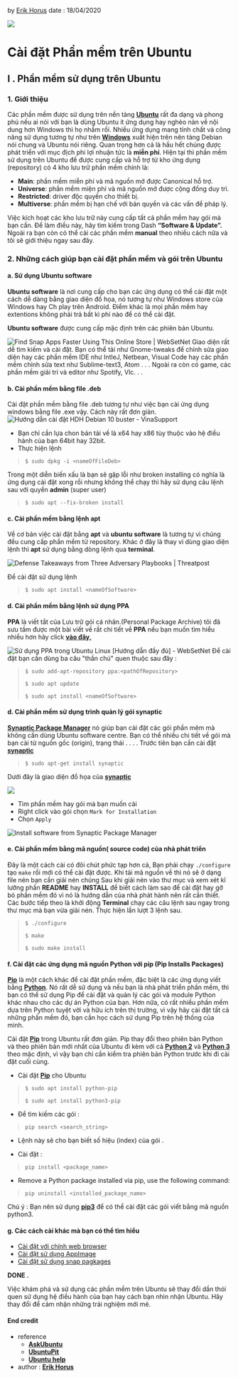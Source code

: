 

by [Erik Horus](https://github.com/ErikHorus1249)
date : 18/04/2020 

![](https://i.imgur.com/eYInexv.png)
#  Cài đặt Phần mềm trên Ubuntu 
## I . Phần mềm sử dụng trên Ubuntu
### 1. Giới thiệu 
  Các phần mềm được sử dụng trên nền tảng [**Ubuntu**](h) rất đa dạng và phong phú nếu ai nói với bạn là dùng Ubuntu ít ứng dụng hay nghèo nàn về nội dung hơn Windows thì họ nhầm rồi. Nhiều ứng dụng mang tính chất và công năng sử dụng tương tự như trên [**Windows**](h) xuất hiện  trên nên tảng Debian nói chung và Ubuntu nói riêng. Quan trọng hơn cả là hầu hết chúng được phát triển với mục địch phi lợi nhuận tức là **miễn phí**. Hiện tại thì phần mềm sử dụng trên Ubuntu đề được cung cấp và hỗ trợ từ kho ứng dụng (repository) có 4 kho lưu trữ phần mềm chính là: 
-   **Main**: phần mềm miễn phí và mã nguồn mở được Canonical hỗ trợ.
-   **Universe**: phần mềm miện phí và mã nguồn mở được cộng đồng duy trì.
-   **Restricted**: driver độc quyền cho thiết bị.
-   **Multiverse**: phần mềm bị hạn chế với bản quyền và các vấn đề pháp lý.

Việc kích hoạt các kho lưu trữ này cung cấp tất cả phần mềm hay gói mà  bạn cần. Để làm điều này, hãy tìm kiếm trong Dash **“Software & Update”.** Ngoài ra bạn còn có thể cài các phần mềm **manual** theo nhiều cách nữa và tôi sẽ giới thiệu ngay sau đây.

 
### 2. Những cách giúp bạn cài đặt phần mềm và gói trên Ubuntu
 #### a. Sử dụng Ubuntu software 
  **Ubuntu software** là nơi cung cấp cho bạn các ứng dụng có thể cài đặt một cách dễ dàng bằng giao diện đồ họa, nó tương tự như  Windows store của Windows  hay  Ch play trên Android. Điểm khác là mọi phần mềm hay extentions không phải trả bất kì phí nào để có thể cài đặt.
  
   **Ubuntu software** được cung cấp mặc định trên các phiên bản Ubuntu.
 
 ![Find Snap Apps Faster Using This Online Store | WebSetNet](https://websetnet.net/vi/wp-content/uploads/2018/07/find-snap-apps-faster-using-this-online-store.jpg)
 Giao diện rất dễ tìm kiếm và cài đặt. Bạn có thể tải như Gnome-tweaks để chỉnh sửa giao diện hay các phần mềm IDE như IntleJ, Netbean, Visual Code  hay các phần mềm chỉnh sửa text như Sublime-text3, Atom . . . Ngoài ra còn có game, các phần mềm giải trí và editor như  Spotify, Vlc. . .
#### b. Cài phần mềm bằng file .deb
 Cài đặt phần mềm bằng file .deb tương tự như việc bạn cài ứng dụng windows bằng file .exe vậy. Cách này rất đơn giản.
 ![Hướng dẫn cài đặt HDH Debian 10 buster - VinaSupport](https://vinasupport.com/uploads/bai-viet/Debian/10/Debian-10.png)
 - Bạn chỉ cần lựa chon bản tải về là x64 hay x86 tùy thuộc vào hệ điều hành của bạn 64bit hay 32bit.
 - Thực hiện lệnh 

>  `$ sudo dpkg -i <nameOfFileDeb>`

Trong một diễn biến xấu là bạn sẽ gặp lỗi như  broken installing có nghĩa là ứng dụng cài đặt xong rồi nhưng không thể chạy  thì hãy sử dụng câu lệnh sau với quyền **admin** (super user)

> `$ sudo apt --fix-broken install`

#### c. Cài phần mềm bằng lệnh apt
Về cơ bản việc cài đặt bằng **apt** và  **ubuntu software** là tương tự vì chúng đều cung cấp phần mềm từ repository. Khác ở đây là thay vì dùng giao diện lệnh thì **apt** sử dụng bằng dòng lệnh qua **terminal**.

![Defense Takeaways from Three Adversary Playbooks | Threatpost](https://media.threatpost.com/wp-content/uploads/sites/103/2018/12/21144206/APT-2018-Year-in-review2.jpg)

Để cài đặt sử dụng lệnh 
> `$ sudo apt install <nameOfSoftware>`
#### d. Cài phần mềm bằng lệnh sử dụng PPA 
**PPA** là viết tắt của Lưu trữ gói cá nhân.(Personal Package Archive) tôi đã sưu tầm được một bài viết về rất chi tiết về **PPA** nếu bạn muốn tìm hiểu nhiều  hơn hãy click [**vào đây**.](./installSoftwarePPA.md)

![Sử dụng PPA trong Ubuntu Linux [Hướng dẫn đầy đủ] - WebSetNet](https://websetnet.b-cdn.net/wp-content/uploads/2019/03/what-is-ppa.png)
Để cài đặt bạn cần dùng ba câu "thần chú" quen thuộc sau đây :

> `$ sudo add-apt-repository ppa:<pathOfRepository>`
> 
> `$ sudo apt update`
> 
> `$ sudo apt install <nameOfSoftware>`

#### d. Cài phần mềm sử dụng trình quản lý gói synaptic
 **[Synaptic Package Manager](https://en.wikipedia.org/wiki/Synaptic_%28software%29)** nó giúp bạn cài đặt các gói phần mêm mà không cần dùng Ubuntu software centre. Bạn có thể nhiều chi tiết về gói mà bạn cài từ nguồn gốc (origin), trạng thái . . . .
 Trước tiên bạn cần cài đặt [**synaptic**](https://en.wikipedia.org/wiki/Synaptic_(software)) 
> `$ sudo apt-get install synaptic`

Dưới đây là giao diện đồ họa của [**synaptic**](https://en.wikipedia.org/wiki/Synaptic_(software))

![](https://i.imgur.com/BWgKbGt.png)
- Tìm phần mềm hay gói mà bạn muốn cài 
- Right click vào gói chọn `Mark for Installation`
- Chọn `Apply`

![Install software from Synaptic Package Manager](https://www.ubuntupit.com/wp-content/uploads/2018/06/Install-software-from-Synaptic-Package-Manager.jpg)
#### e. Cài phần mềm bằng mã nguồn( source code) của nhà phát triển 
 Đây là một cách cài có đôi chút phức tạp hơn cả, Bạn phải chạy `./configure` tạo `make` rồi mới có thể cài đặt được.
 Khi tải mã nguồn về thì nó sẽ ở dạng file nén bạn cần giải nén chúng
 Sau khi giải nén vào thư mục và xem xét kĩ lưỡng phần **README** hay **INSTALL** để biết cách làm sao để cài đặt hay gỡ bỏ phần mềm đó vì nó là hướng dẫn của nhà phát hành nên rất cần thiết.
 Các bước tiếp theo là khởi động **Terminal** chạy các câu lệnh sau ngay trong thư mục mà bạn vừa giải nén. Thực hiện lần lượt 3 lệnh sau.
	

> `$ ./configure`
> 
> `$ make`
> 
> `$ sudo make install`

#### f. Cài đặt các ứng dụng mã nguồn Python với pip (Pip Installs Packages)
 [**Pip**](h) là một cách khác để cài đặt phần mềm, đặc biệt là các ứng dụng viết bằng [**Python**](h). Nó rất dễ sử dụng và nếu bạn là nhà phát triển phần mềm, thì bạn có thể sử dụng Pip để cài đặt và quản lý các gói và module Python khác nhau cho các dự án Python của bạn. Hơn nữa, có rất nhiều phần mềm dựa trên Python tuyệt vời và hữu ích trên thị trường, vì vậy hãy cài đặt tất cả những phần mềm đó, bạn cần học cách sử dụng Pip trên hệ thống của mình.
 
 Cài đặt **[Pip](p)** trong Ubuntu rất đơn giản. Pip thay đổi theo phiên bản Python và theo phiên bản mới nhất của Ubuntu đi kèm với cả **[Python 2](h)** và **[Python 3](h)** theo mặc định, vì vậy bạn chỉ cần kiểm tra phiên bản Python trước khi đi cài đặt cuối cùng.
- Cài đặt **[Pip](p)** cho Ubuntu


> `$ sudo apt install python-pip`
> 
> `$ sudo apt install python3-pip`
-   Để tìm kiếm các gói :

> `pip search <search_string>`


- Lệnh này sẽ cho bạn biết số hiệu (index) của gói .

-   Cài đặt :


> `pip install <package_name>`


-   Remove a Python package installed via pip, use the following command:


> `pip uninstall <installed_package_name>`


Chú ý : Bạn nên sử dụng **[pip3](h)** để có thể cài đặt các gói viết bằng mã nguồn python3.

#### g. Các cách cài khác mà bạn có thể tìm hiểu 
- [Cài đặt với chính web browser](h)
- [Cài đặt sử dụng AppImage](h)
- [Cài đặt sử dụng snap pagkages](h) 

**DONE .**

Việc khám phá và sử dụng các phần mềm trên Ubuntu sẽ thay đổi dần thói quen sử dụng hệ điều hành của bạn hay cách bạn nhìn nhận Ubuntu. Hãy thay đổi để cảm nhận những trải nghiệm mới mẻ.
#### End credit 
- reference 
	- [**AskUbuntu**](https://askubuntu.com/questions/766900/mysql-doesnt-ask-for-root-password-when-installing) 
	- [**UbuntuPit**](https://www.ubuntupit.com/how-to-install-software-in-ubuntu-linux-a-complete-guide-for-newbie/)
	- [**Ubuntu help**](https://help.ubuntu.com/community/Repositories/Ubuntu)
- author : [**Erik Horus**](https://github.com/ErikHorus1249)





